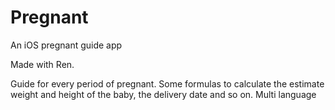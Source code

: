# Pregnant
An iOS pregnant guide app

Made with Ren.

Guide for every period of pregnant.
Some formulas to calculate the estimate weight and height of the baby, the delivery date and so on.
Multi language